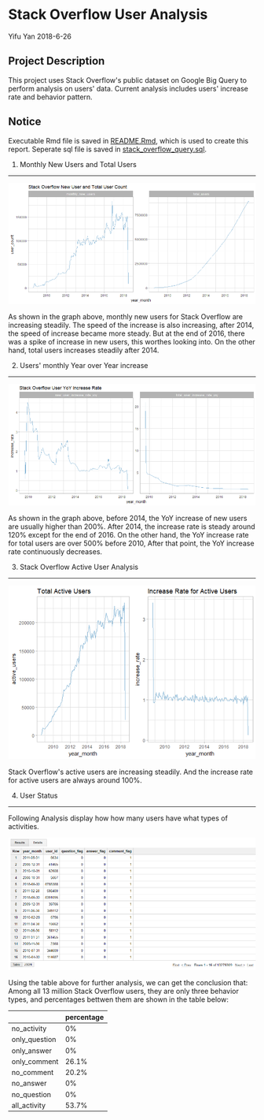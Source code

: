 Stack Overflow User Analysis
================
Yifu Yan
2018-6-26

Project Description
-------------------

This project uses Stack Overflow's public dataset on Google Big Query to perform analysis on users' data. Current analysis includes users' increase rate and behavior pattern.

Notice
------

Executable Rmd file is saved in [README.Rmd](README.Rmd), which is used to create this report. Seperate sql file is saved in [stack\_overflow\_query.sql](stack_overflow_query.sql).

1. Monthly New Users and Total Users
------------------------------------

![](README_files/figure-markdown_github/unnamed-chunk-2-1.png)

As shown in the graph above, monthly new users for Stack Overflow are increasing steadily. The speed of the increase is also increasing, after 2014, the speed of increase became more steady. But at the end of 2016, there was a spike of increase in new users, this worthes looking into.
On the other hand, total users increases steadily after 2014.

2. Users' monthly Year over Year increase
-----------------------------------------

![](README_files/figure-markdown_github/unnamed-chunk-4-1.png)

As shown in the graph above, before 2014, the YoY increase of new users are usually higher than 200%. After 2014, the increase rate is steady around 120% except for the end of 2016. On the other hand, the YoY increase rate for total users are over 500% before 2010, After that point, the YoY increase rate continuously decreases.

3. Stack Overflow Active User Analysis
--------------------------------------

![](README_files/figure-markdown_github/unnamed-chunk-6-1.png)

Stack Overflow's active users are increasing steadily. And the increase rate for active users are always around 100%.

4. User Status
--------------

Following Analysis display how how many users have what types of activities.

![df](stackoverflow_user_flag.PNG)

Using the table above for further analysis, we can get the conclusion that: Among all 13 million Stack Overflow users, they are only three behavior types, and percentages bettwen them are shown in the table below:

|                | percentage |
|----------------|:-----------|
| no\_activity   | 0%         |
| only\_question | 0%         |
| only\_answer   | 0%         |
| only\_comment  | 26.1%      |
| no\_comment    | 20.2%      |
| no\_answer     | 0%         |
| no\_question   | 0%         |
| all\_activity  | 53.7%      |
